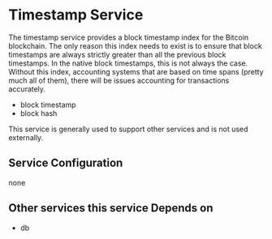 # Timestamp Service

The timestamp service provides a block timestamp index for the Bitcoin blockchain. The only reason this index needs to exist is to ensure that block timestamps are always strictly greater than all the previous block timestamps. In the native block timestamps, this is not always the case. Without this index, accounting systems that are based on time spans (pretty much all of them), there will be issues accounting for transactions accurately.

- block timestamp
- block hash

This service is generally used to support other services and is not used externally.

## Service Configuration

none

## Other services this service Depends on

- db


